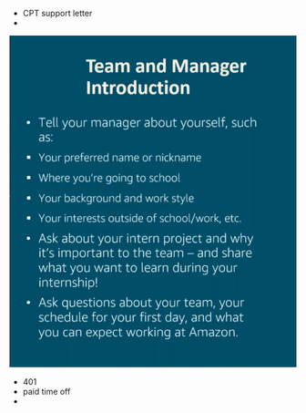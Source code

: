 - CPT support letter
- 

![image-20220511131348047](AmazonInternship.assets/image-20220511131348047.png)

- 401
- paid time off
- 